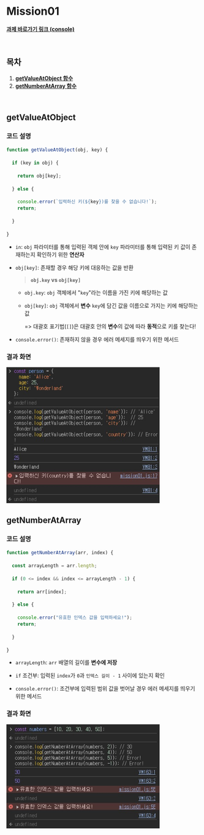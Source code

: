 # Mission01

[**과제 바로가기 링크 (console)**](https://yzz2y.github.io/js-homework/mission00/mission00.html)

<br />

## 목차

1. **[getValueAtObject 함수](#getvalueatobject)**
1. **[getNumberAtArray 함수](#getnumberatarray)**

<br />

## getValueAtObject

### 코드 설명

```javascript
function getValueAtObject(obj, key) {

  if (key in obj) {

    return obj[key];

  } else {

    console.error(`입력하신 키(${key})를 찾을 수 없습니다!`);
    return;

  }
  
}
```

- `in`: `obj` 파라미터를 통해 입력된 객체 안에 `key` 파라미터를 통해 입력된 키 값이 존재하는지 확인하기 위한 **연산자**

- `obj[key]`: 존재할 경우 해당 키에 대응하는 값을 반환
  > **`obj.key` vs `obj[key]`**

  - `obj.key`: `obj` 객체에서 "`key`"라는 이름을 가진 키에 해당하는 값

  - `obj[key]`: `obj` 객체에서 **변수** `key`에 담긴 값을 이름으로 가지는 키에 해당하는 값

    => 대괄호 표기법(`[]`)은 대괄호 안의 **변수**의 값에 따라 **동적**으로 키를 찾는다!


- `console.error()`: 존재하지 않을 경우 에러 메세지를 띄우기 위한 메서드


### 결과 화면

<img width="400" src="./images/mission00-result1.jpg">


<br />

## getNumberAtArray

### 코드 설명

```javascript
function getNumberAtArray(arr, index) {

  const arrayLength = arr.length;

  if (0 <= index && index <= arrayLength - 1) {

    return arr[index];

  } else {

    console.error("유효한 인덱스 값을 입력하세요!");
    return;

  }

}
```

- `arrayLength`: `arr` 배열의 길이를 **변수에 저장**

- `if` 조건부: 입력된 `index`가 `0`과 `인덱스 길이 - 1` 사이에 있는지 확인

- `console.error()`: 조건부에 입력된 범위 값을 벗어날 경우 에러 메세지를 띄우기 위한 메서드

### 결과 화면

<img width="400" src="./images/mission00-result2.jpg">


<br />